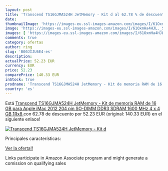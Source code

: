 ```yaml
---
layout: post
title: 'Transcend TS16GJMA524H JetMemory - Kit d al 62.78 % de descuento'
date: 
thumbnailImage: 'https://images-eu.ssl-images-amazon.com/images/I/61OxmHa4HJL._SL200_.jpg'
image: 'https://images-eu.ssl-images-amazon.com/images/I/61OxmHa4HJL._SL200_.jpg'
images: [ 'https://images-eu.ssl-images-amazon.com/images/I/61OxmHa4HJL._SL200_.jpg' ]
comments: true
category: ofertas
author: ring
slug: 'B00JIJU6E4-es'
description:
actualPrice: 52.23 EUR
currency: EUR
price: 52.23
comparePrice: 140.33 EUR
inStock: true
prodname: 'Transcend TS16GJMA524H JetMemory - Kit de memoria RAM de 16 GB para Apple iMac 2012  204 pin SO-DIMM  DDR3 SDRAM  1600 MHz  4 x 4 GB  1Rx8 '
country: 'es'
---
```


Está [Transcend TS16GJMA524H JetMemory - Kit de memoria RAM de 16 GB para Apple iMac 2012  204 pin SO-DIMM  DDR3 SDRAM  1600 MHz  4 x 4 GB  1Rx8 ](https://www.amazon.es/dp/B00JIJU6E4/?tag=tolees-21) con 62.78 de descuento por 52.23 EUR (original: 140.33 EUR) en el siguiente enlace!

[![Transcend TS16GJMA524H JetMemory - Kit d](https://images-eu.ssl-images-amazon.com/images/I/61OxmHa4HJL._SL200_.jpg)](https://www.amazon.es/dp/B00JIJU6E4/?tag=tolees-21)

Principales características:


[Ver la oferta!!](https://www.amazon.es/dp/B00JIJU6E4/?tag=tolees-21)

Links participate in Amazon Associate program and might generate a comission on qualifying sales


